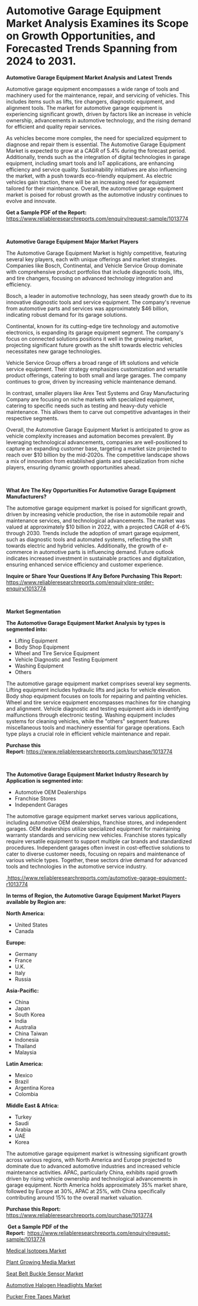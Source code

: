 <p><h1>Automotive Garage Equipment Market Analysis Examines its Scope on Growth Opportunities, and Forecasted Trends Spanning from 2024 to 2031.</h1></p><p><strong>Automotive Garage Equipment Market Analysis and Latest Trends</strong></p>
<p><p>Automotive garage equipment encompasses a wide range of tools and machinery used for the maintenance, repair, and servicing of vehicles. This includes items such as lifts, tire changers, diagnostic equipment, and alignment tools. The market for automotive garage equipment is experiencing significant growth, driven by factors like an increase in vehicle ownership, advancements in automotive technology, and the rising demand for efficient and quality repair services.</p><p>As vehicles become more complex, the need for specialized equipment to diagnose and repair them is essential. The Automotive Garage Equipment Market is expected to grow at a CAGR of 5.4% during the forecast period. Additionally, trends such as the integration of digital technologies in garage equipment, including smart tools and IoT applications, are enhancing efficiency and service quality. Sustainability initiatives are also influencing the market, with a push towards eco-friendly equipment. As electric vehicles gain traction, there will be an increasing need for equipment tailored for their maintenance. Overall, the automotive garage equipment market is poised for robust growth as the automotive industry continues to evolve and innovate.</p></p>
<p><strong>Get a Sample PDF of the Report:&nbsp;</strong> <a href="https://www.reliableresearchreports.com/enquiry/request-sample/1013774?utm_campaign=31&utm_medium=2&utm_source=Github&utm_content=ia&utm_term=02112024&utm_id=automotive-garage-equipment">https://www.reliableresearchreports.com/enquiry/request-sample/1013774</a></p>
<p>&nbsp;</p>
<p><strong>Automotive Garage Equipment Major Market Players</strong></p>
<p><p>The Automotive Garage Equipment Market is highly competitive, featuring several key players, each with unique offerings and market strategies. Companies like Bosch, Continental, and Vehicle Service Group dominate with comprehensive product portfolios that include diagnostic tools, lifts, and tire changers, focusing on advanced technology integration and efficiency.</p><p>Bosch, a leader in automotive technology, has seen steady growth due to its innovative diagnostic tools and service equipment. The company's revenue from automotive parts and services was approximately $46 billion, indicating robust demand for its garage solutions.</p><p>Continental, known for its cutting-edge tire technology and automotive electronics, is expanding its garage equipment segment. The company's focus on connected solutions positions it well in the growing market, projecting significant future growth as the shift towards electric vehicles necessitates new garage technologies.</p><p>Vehicle Service Group offers a broad range of lift solutions and vehicle service equipment. Their strategy emphasizes customization and versatile product offerings, catering to both small and large garages. The company continues to grow, driven by increasing vehicle maintenance demand.</p><p>In contrast, smaller players like Arex Test Systems and Gray Manufacturing Company are focusing on niche markets with specialized equipment, catering to specific needs such as testing and heavy-duty vehicle maintenance. This allows them to carve out competitive advantages in their respective segments.</p><p>Overall, the Automotive Garage Equipment Market is anticipated to grow as vehicle complexity increases and automation becomes prevalent. By leveraging technological advancements, companies are well-positioned to capture an expanding customer base, targeting a market size projected to reach over $10 billion by the mid-2020s. The competitive landscape shows a mix of innovation from established giants and specialization from niche players, ensuring dynamic growth opportunities ahead.</p></p>
<p>&nbsp;</p>
<p><strong>What Are The Key Opportunities For Automotive Garage Equipment Manufacturers?</strong></p>
<p><p>The automotive garage equipment market is poised for significant growth, driven by increasing vehicle production, the rise in automobile repair and maintenance services, and technological advancements. The market was valued at approximately $10 billion in 2022, with a projected CAGR of 4-6% through 2030. Trends include the adoption of smart garage equipment, such as diagnostic tools and automated systems, reflecting the shift towards electric and hybrid vehicles. Additionally, the growth of e-commerce in automotive parts is influencing demand. Future outlook indicates increased investment in sustainable practices and digitalization, ensuring enhanced service efficiency and customer experience.</p></p>
<p><strong>Inquire or Share Your Questions If Any Before Purchasing This Report:</strong> <a href="https://www.reliableresearchreports.com/enquiry/pre-order-enquiry/1013774?utm_campaign=31&utm_medium=2&utm_source=Github&utm_content=ia&utm_term=02112024&utm_id=automotive-garage-equipment">https://www.reliableresearchreports.com/enquiry/pre-order-enquiry/1013774</a></p>
<p>&nbsp;</p>
<p><strong>Market Segmentation</strong></p>
<p><strong>The Automotive Garage Equipment Market Analysis by types is segmented into:</strong></p>
<p><ul><li>Lifting Equipment</li><li>Body Shop Equipment</li><li>Wheel and Tire Service Equipment</li><li>Vehicle Diagnostic and Testing Equipment</li><li>Washing Equipment</li><li>Others</li></ul></p>
<p><p>The automotive garage equipment market comprises several key segments. Lifting equipment includes hydraulic lifts and jacks for vehicle elevation. Body shop equipment focuses on tools for repairing and painting vehicles. Wheel and tire service equipment encompasses machines for tire changing and alignment. Vehicle diagnostic and testing equipment aids in identifying malfunctions through electronic testing. Washing equipment includes systems for cleaning vehicles, while the "others" segment features miscellaneous tools and machinery essential for garage operations. Each type plays a crucial role in efficient vehicle maintenance and repair.</p></p>
<p><strong>Purchase this Report:&nbsp;</strong><a href="https://www.reliableresearchreports.com/purchase/1013774?utm_campaign=31&utm_medium=2&utm_source=Github&utm_content=ia&utm_term=02112024&utm_id=automotive-garage-equipment">https://www.reliableresearchreports.com/purchase/1013774</a></p>
<p>&nbsp;</p>
<p><strong>The Automotive Garage Equipment Market Industry Research by Application is segmented into:</strong></p>
<p><ul><li>Automotive OEM Dealerships</li><li>Franchise Stores</li><li>Independent Garages</li></ul></p>
<p><p>The automotive garage equipment market serves various applications, including automotive OEM dealerships, franchise stores, and independent garages. OEM dealerships utilize specialized equipment for maintaining warranty standards and servicing new vehicles. Franchise stores typically require versatile equipment to support multiple car brands and standardized procedures. Independent garages often invest in cost-effective solutions to cater to diverse customer needs, focusing on repairs and maintenance of various vehicle types. Together, these sectors drive demand for advanced tools and technologies in the automotive service industry.</p></p>
<p><a href="https://www.reliableresearchreports.com/automotive-garage-equipment-r1013774?utm_campaign=31&utm_medium=2&utm_source=Github&utm_content=ia&utm_term=02112024&utm_id=automotive-garage-equipment">&nbsp;https://www.reliableresearchreports.com/automotive-garage-equipment-r1013774</a></p>
<p><strong>In terms of Region, the Automotive Garage Equipment Market Players available by Region are:</strong></p>
<p>
    <p> <strong> North America: </strong>
        <ul>
            <li>United States</li>
            <li>Canada</li>
        </ul>
        </p> 
    <p> <strong> Europe: </strong>
        <ul>
            <li>Germany</li>
            <li>France</li>
            <li>U.K.</li>
            <li>Italy</li>
            <li>Russia</li>
        </ul>
        </p> 
    <p> <strong> Asia-Pacific: </strong>
        <ul>
            <li>China</li>
            <li>Japan</li>
            <li>South Korea</li>
            <li>India</li>
            <li>Australia</li>
            <li>China Taiwan</li>
            <li>Indonesia</li>
            <li>Thailand</li>
            <li>Malaysia</li>
        </ul>
        </p> 
    <p> <strong> Latin America: </strong>
        <ul>
            <li>Mexico</li>
            <li>Brazil</li>
            <li>Argentina Korea</li>
            <li>Colombia</li>
        </ul>
        </p> 
    <p> <strong> Middle East & Africa: </strong>
        <ul>
            <li>Turkey</li>
            <li>Saudi</li>
            <li>Arabia</li>
            <li>UAE</li>
            <li>Korea</li>
        </ul>
    </p>
    </p>
<p><p>The automotive garage equipment market is witnessing significant growth across various regions, with North America and Europe projected to dominate due to advanced automotive industries and increased vehicle maintenance activities. APAC, particularly China, exhibits rapid growth driven by rising vehicle ownership and technological advancements in garage equipment. North America holds approximately 35% market share, followed by Europe at 30%, APAC at 25%, with China specifically contributing around 15% to the overall market valuation.</p></p>
<p><strong>Purchase this Report: </strong><a href="https://www.reliableresearchreports.com/purchase/1013774?utm_campaign=31&utm_medium=2&utm_source=Github&utm_content=ia&utm_term=02112024&utm_id=automotive-garage-equipment">https://www.reliableresearchreports.com/purchase/1013774</a></p>
<p>&nbsp;<strong>Get a Sample PDF of the Report:&nbsp;&nbsp;</strong><a href="https://www.reliableresearchreports.com/enquiry/request-sample/1013774?utm_campaign=31&utm_medium=2&utm_source=Github&utm_content=ia&utm_term=02112024&utm_id=automotive-garage-equipment">https://www.reliableresearchreports.com/enquiry/request-sample/1013774</a></p>
<p><strong></strong></p>
<p><p><a href="https://issuu.com/reportprime-2/docs/medical-isotopes-market-size-2030.p_b11342be0319bf?utm_campaign=31&utm_medium=2&utm_source=Github&utm_content=ia&utm_term=02112024&utm_id=automotive-garage-equipment">Medical Isotopes Market</a></p><p><a href="https://www.linkedin.com/pulse/market-insights-global-plant-growing-media-forecast-innovation-hwzle?utm_campaign=31&utm_medium=2&utm_source=Github&utm_content=ia&utm_term=02112024&utm_id=automotive-garage-equipment">Plant Growing Media Market</a></p><p><a href="https://github.com/cristy9x9bur/Market-Research-Report-List-1/blob/main/seat-belt-buckle-sensor-market.md?utm_campaign=31&utm_medium=2&utm_source=Github&utm_content=ia&utm_term=02112024&utm_id=automotive-garage-equipment">Seat Belt Buckle Sensor Market</a></p><p><a href="https://github.com/isbel3opkkem/Market-Research-Report-List-1/blob/main/automotive-halogen-headlights-market.md?utm_campaign=31&utm_medium=2&utm_source=Github&utm_content=ia&utm_term=02112024&utm_id=automotive-garage-equipment">Automotive Halogen Headlights Market</a></p><p><a href="https://medium.com/@alys8cp/the-market-study-covers-the-pucker-free-tapes-market-across-various-segments-ed043e150940?utm_campaign=31&utm_medium=2&utm_source=Github&utm_content=ia&utm_term=02112024&utm_id=automotive-garage-equipment">Pucker Free Tapes Market</a></p></p>